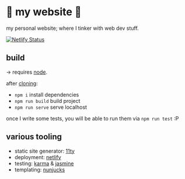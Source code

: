 # 🌸 my website 🌸

my personal website; where I tinker with web dev stuff.

[![Netlify Status](https://api.netlify.com/api/v1/badges/1747335f-f0d4-4c34-8113-855c4627ae35/deploy-status)](https://app.netlify.com/sites/amychurchwell/deploys)

## build

-> requires [node](https://nodejs.org/).

after [cloning](https://docs.github.com/en/repositories/creating-and-managing-repositories/cloning-a-repository):

-   `npm i` install dependencies
-   `npm run build` build project
-   `npm run serve` serve localhost

once I write some tests, you will be able to run them via `npm run test` :P

## various tooling

-   static site generator: [11ty](https://www.11ty.dev/)
-   deployment: [netlify](https://www.netlify.com/)
-   testing: [karma](https://karma-runner.github.io/) & [jasmine](https://jasmine.github.io/)
-   templating: [nunjucks](https://mozilla.github.io/nunjucks/)
